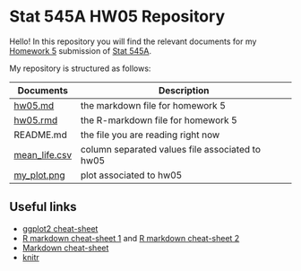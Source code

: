 Stat 545A HW05 Repository
================

Hello! In this repository you will find the relevant documents for my [Homework 5](http://stat545.com/Classroom/assignments/hw05/hw05.html) submission of [Stat 545A](http://stat545.com/Classroom/).

My repository is structured as follows:

| Documents | Description                        |
|-----------|------------------------------------|
| [hw05.md](https://github.com/STAT545-UBC-students/hw04-MalcolmNSB/blob/master/hw05.md)   | the markdown file for homework 5   |
| [hw05.rmd](https://github.com/STAT545-UBC-students/hw04-MalcolmNSB/blob/master/hw05.Rmd) | the R-markdown file for homework 5   |
| README.md | the file you are reading right now |
|[mean_life.csv](https://github.com/STAT545-UBC-students/hw05-MalcolmNSB/blob/master/mean_life.csv) | column separated values file associated to hw05|
|[my_plot.png](https://github.com/STAT545-UBC-students/hw05-MalcolmNSB/blob/master/my_plot.png)| plot associated to hw05|



## Useful links

-   [ggplot2 cheat-sheet](https://www.rstudio.com/wp-content/uploads/2015/03/ggplot2-cheatsheet.pdf "ggplot2 Cheat-sheet")
-  [R markdown cheat-sheet 1](https://www.rstudio.com/wp-content/uploads/2015/02/rmarkdown-cheatsheet.pdf "Cheat-sheet 1") and [R markdown cheat-sheet 2](https://www.rstudio.com/wp-content/uploads/2016/03/rmarkdown-cheatsheet-2.0.pdf "Cheat sheet 2")
-  [Markdown cheat-sheet](https://github.com/adam-p/markdown-here/wiki/Markdown-Cheatsheet "Markdown Cheat-sheet")
-   [knitr ](https://cran.r-project.org/web/packages/knitr/vignettes/knitr-refcard.pdf "knitr Cheat Sheet")





